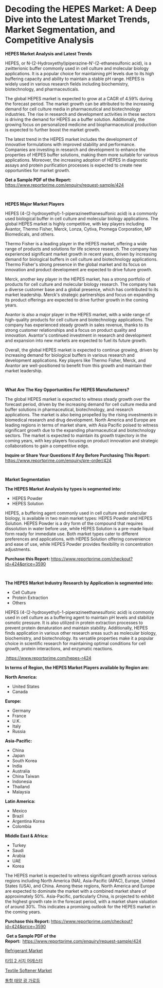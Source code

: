 <p><h1>Decoding the HEPES Market: A Deep Dive into the Latest Market Trends, Market Segmentation, and Competitive Analysis</h1></p><p><strong>HEPES Market Analysis and Latest Trends</strong></p>
<p><p>HEPES, or N-(2-Hydroxyethyl)piperazine-N’-(2-ethanesulfonic acid), is a zwitterionic buffer commonly used in cell culture and molecular biology applications. It is a popular choice for maintaining pH levels due to its high buffering capacity and ability to maintain a stable pH range. HEPES is widely used in various research fields including biochemistry, biotechnology, and pharmaceuticals.</p><p>The global HEPES market is expected to grow at a CAGR of 4.59% during the forecast period. The market growth can be attributed to the increasing demand for cell culture media in pharmaceutical and biotechnology industries. The rise in research and development activities in these sectors is driving the demand for HEPES as a buffer solution. Additionally, the growing focus on personalized medicine and biopharmaceutical production is expected to further boost the market growth.</p><p>The latest trend in the HEPES market includes the development of innovative formulations with improved stability and performance. Companies are investing in research and development to enhance the properties of HEPES buffer solutions, making them more suitable for various applications. Moreover, the increasing adoption of HEPES in diagnostic assays and protein purification processes is expected to create new opportunities for market growth.</p></p>
<p><strong>Get a Sample PDF of the Report:&nbsp;</strong> <a href="https://www.reportprime.com/enquiry/request-sample/424">https://www.reportprime.com/enquiry/request-sample/424</a></p>
<p>&nbsp;</p>
<p><strong>HEPES Major Market Players</strong></p>
<p><p>HEPES (4-(2-hydroxyethyl)-1-piperazineethanesulfonic acid) is a commonly used biological buffer in cell culture and molecular biology applications. The global HEPES market is highly competitive, with key players including Avantor, Thermo Fisher, Merck, Lonza, Cytiva, Promega Corporation, MP Biomedicals, and others.</p><p>Thermo Fisher is a leading player in the HEPES market, offering a wide range of products and solutions for life science research. The company has experienced significant market growth in recent years, driven by increasing demand for biological buffers in cell culture and biotechnology applications. Thermo Fisher's strong presence in the global market and its focus on innovation and product development are expected to drive future growth.</p><p>Merck, another key player in the HEPES market, has a strong portfolio of products for cell culture and molecular biology research. The company has a diverse customer base and a global presence, which has contributed to its market leadership. Merck's strategic partnerships and focus on expanding its product offerings are expected to drive further growth in the coming years.</p><p>Avantor is also a major player in the HEPES market, with a wide range of high-quality products for cell culture and biotechnology applications. The company has experienced steady growth in sales revenue, thanks to its strong customer relationships and a focus on product quality and innovation. Avantor's continued investment in research and development and expansion into new markets are expected to fuel its future growth.</p><p>Overall, the global HEPES market is expected to continue growing, driven by increasing demand for biological buffers in various research and development applications. Key players like Thermo Fisher, Merck, and Avantor are well-positioned to benefit from this growth and maintain their market leadership.</p></p>
<p>&nbsp;</p>
<p><strong>What Are The Key Opportunities For HEPES Manufacturers?</strong></p>
<p><p>The global HEPES market is expected to witness steady growth over the forecast period, driven by the increasing demand for cell culture media and buffer solutions in pharmaceutical, biotechnology, and research applications. The market is also being propelled by the rising investments in biomedical research and drug development. North America and Europe are leading regions in terms of market share, with Asia Pacific poised to witness significant growth due to the expanding pharmaceutical and biotechnology sectors. The market is expected to maintain its growth trajectory in the coming years, with key players focusing on product innovation and strategic collaborations to gain a competitive edge.</p></p>
<p><strong>Inquire or Share Your Questions If Any Before Purchasing This Report:</strong> <a href="https://www.reportprime.com/enquiry/pre-order/424">https://www.reportprime.com/enquiry/pre-order/424</a></p>
<p>&nbsp;</p>
<p><strong>Market Segmentation</strong></p>
<p><strong>The HEPES Market Analysis by types is segmented into:</strong></p>
<p><ul><li>HEPES Powder</li><li>HEPES Solution</li></ul></p>
<p><p>HEPES, a buffering agent commonly used in cell culture and molecular biology, is available in two main market types: HEPES Powder and HEPES Solution. HEPES Powder is a dry form of the compound that requires dissolution in water before use, while HEPES Solution is a pre-made liquid form ready for immediate use. Both market types cater to different preferences and applications, with HEPES Solution offering convenience and ease of use, while HEPES Powder provides flexibility in concentration adjustments.</p></p>
<p><strong>Purchase this Report:&nbsp;</strong><a href="https://www.reportprime.com/checkout?id=424&price=3590">https://www.reportprime.com/checkout?id=424&price=3590</a></p>
<p>&nbsp;</p>
<p><strong>The HEPES Market Industry Research by Application is segmented into:</strong></p>
<p><ul><li>Cell Culture</li><li>Protein Extraction</li><li>Others</li></ul></p>
<p><p>HEPES (4-(2-hydroxyethyl)-1-piperazineethanesulfonic acid) is commonly used in cell culture as a buffering agent to maintain pH levels and stabilize osmotic pressure. It is also utilized in protein extraction processes to prevent protein denaturation and maintain stability. Additionally, HEPES finds application in various other research areas such as molecular biology, biochemistry, and biotechnology. Its versatile properties make it a popular choice in scientific research for maintaining optimal conditions for cell growth, protein interactions, and enzymatic reactions.</p></p>
<p><a href="https://www.reportprime.com/hepes-r424">&nbsp;https://www.reportprime.com/hepes-r424</a></p>
<p><strong>In terms of Region, the HEPES Market Players available by Region are:</strong></p>
<p>
    <p> <strong> North America: </strong>
        <ul>
            <li>United States</li>
            <li>Canada</li>
        </ul>
        </p> 
    <p> <strong> Europe: </strong>
        <ul>
            <li>Germany</li>
            <li>France</li>
            <li>U.K.</li>
            <li>Italy</li>
            <li>Russia</li>
        </ul>
        </p> 
    <p> <strong> Asia-Pacific: </strong>
        <ul>
            <li>China</li>
            <li>Japan</li>
            <li>South Korea</li>
            <li>India</li>
            <li>Australia</li>
            <li>China Taiwan</li>
            <li>Indonesia</li>
            <li>Thailand</li>
            <li>Malaysia</li>
        </ul>
        </p> 
    <p> <strong> Latin America: </strong>
        <ul>
            <li>Mexico</li>
            <li>Brazil</li>
            <li>Argentina Korea</li>
            <li>Colombia</li>
        </ul>
        </p> 
    <p> <strong> Middle East & Africa: </strong>
        <ul>
            <li>Turkey</li>
            <li>Saudi</li>
            <li>Arabia</li>
            <li>UAE</li>
            <li>Korea</li>
        </ul>
    </p>
    </p>
<p><p>The HEPES market is expected to witness significant growth across various regions including North America (NA), Asia-Pacific (APAC), Europe, United States (USA), and China. Among these regions, North America and Europe are expected to dominate the market with a combined market share of approximately 50%. Asia-Pacific, particularly China, is projected to exhibit the highest growth rate in the forecast period, with a market share valuation of around 30%. This indicates a promising outlook for the HEPES market in the coming years.</p></p>
<p><strong>Purchase this Report: </strong><a href="https://www.reportprime.com/checkout?id=424&price=3590">https://www.reportprime.com/checkout?id=424&price=3590</a></p>
<p>&nbsp;<strong>Get a Sample PDF of the Report:&nbsp;&nbsp;</strong><a href="https://www.reportprime.com/enquiry/request-sample/424">https://www.reportprime.com/enquiry/request-sample/424</a></p>
<p><strong></strong></p>
<p><p><a href="https://github.com/kathiaseamanalvaradovlprc2h/Market-Research-Report-List-2/blob/main/refrigerant-market.md">Refrigerant Market</a></p><p><a href="https://github.com/RonSpencer61/Market-Research-Report-List-1/blob/main/661436567534.md">타입 2 서지 어레스터</a></p><p><a href="https://github.com/wusalecollins540tpqoz/Market-Research-Report-List-2/blob/main/textile-softener-market.md">Textile Softener Market</a></p><p><a href="https://github.com/valroy852/Market-Research-Report-List-1/blob/main/177692167533.md">통합 태양 광 가로등</a></p></p>